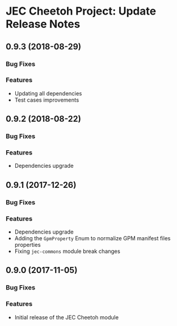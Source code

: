 # JEC Cheetoh Project: Update Release Notes

<a name="jec-cheetoh-0.9.3"></a>
## **0.9.3** (2018-08-29)

### Bug Fixes

### Features

- Updating all dependencies
- Test cases improvements

<a name="jec-cheetoh-0.9.2"></a>
## **0.9.2** (2018-08-22)

### Bug Fixes

### Features

- Dependencies upgrade

<a name="jec-cheetoh-0.9.1"></a>
## **0.9.1** (2017-12-26)

### Bug Fixes

### Features

- Dependencies upgrade
- Adding the `GpmProperty` Enum to normalize GPM manifest files properties
- Fixing `jec-commons` module break changes

<a name="jec-cheetoh-0.9.0"></a>
## **0.9.0** (2017-11-05)

### Bug Fixes

### Features

- Initial release of the JEC Cheetoh module